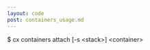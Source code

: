 ```yaml
---
layout: code
post: containers_usage.md
---
```



$ cx containers attach [-s &lt;stack&gt;] &lt;container&gt;
